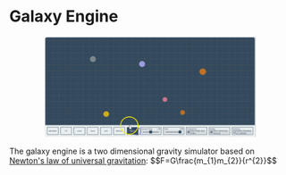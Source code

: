# Galaxy Engine
<p align="center">
  <img src="demo/demo.gif" width="75%">
</p>
The galaxy engine is a two dimensional gravity simulator based on <a href=" https://en.wikipedia.org/wiki/Newton%27s_law_of_universal_gravitation">Newton's law of universal gravitation</a>:
$$F=G\frac{m_{1}m_{2}}{r^{2}}$$
